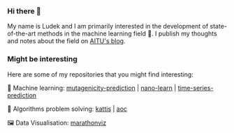 ### Hi there 👋 
My name is Ludek and I am primarily interested in the development of state-of-the-art methods in the machine learning field 🤖. I publish my thoughts and notes about the field on [AITU's blog](https://www.aitu.group/blog).

### Might be interesting
Here are some of my repositories that you might find interesting:

🤖 Machine learning: [mutagenicity-prediction](https://github.com/ludekcizinsky/epfl-cs502/tree/main/coursework/homeworks/hw2) | [nano-learn](https://github.com/ludekcizinsky/nano-learn) | [time-series-prediction](https://github.com/ludekcizinsky/time-series-prediction)

🔫 Algorithms problem solving: [kattis](https://github.com/ludekcizinsky/kattis) | [aoc](https://github.com/ludekcizinsky/aoc)

🖼️ Data Visualisation: [marathonviz](https://github.com/ludekcizinsky/marathonviz)
